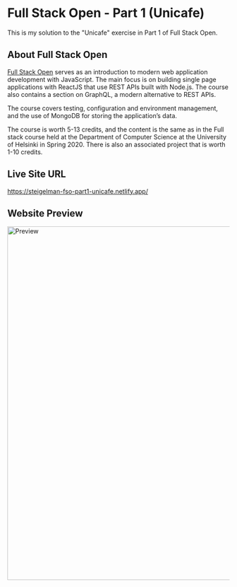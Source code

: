 # Full Stack Open - Part 1 (Unicafe)
This is my solution to the "Unicafe" exercise in Part 1 of Full Stack Open.

## About Full Stack Open
[Full Stack Open](https://fullstackopen.com/en/) serves as an introduction to modern web application development with JavaScript. The main focus is on building single page applications with ReactJS that use REST APIs built with Node.js. The course also contains a section on GraphQL, a modern alternative to REST APIs.

The course covers testing, configuration and environment management, and the use of MongoDB for storing the application’s data.

The course is worth 5-13 credits, and the content is the same as in the Full stack course held at the Department of Computer Science at the University of Helsinki in Spring 2020. There is also an associated project that is worth 1-10 credits.

## Live Site URL
https://steigelman-fso-part1-unicafe.netlify.app/

## Website Preview
<img width="800" alt="Preview" src="https://user-images.githubusercontent.com/65603938/159769397-90ca05a7-b9ea-44f7-aec0-c63f32be4c6d.png">
